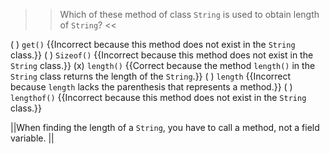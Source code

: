>>Which of these method of class <code>String</code> is used to obtain length of <code>String</code>? <<

( ) <code>get()</code> {{Incorrect because this method does not exist in the <code>String</code> class.}}
( ) <code>Sizeof()</code> {{Incorrect because this method does not exist in the <code>String</code> class.}}
(x) <code>length()</code> {{Correct because the method <code>length()</code> in the <code>String</code> class returns the length of the <code>String</code>.}}
( ) <code>length</code> {{Incorrect because <code>length</code> lacks the parenthesis that represents a method.}}
( ) <code>lengthof()</code> {{Incorrect because this method does not exist in the <code>String</code> class.}}

||When finding the length of a <code>String</code>, you have to call a method, not a field variable. ||
